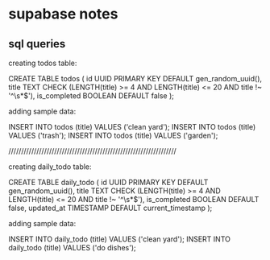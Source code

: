 # supabase notes

## sql queries

creating todos table:

CREATE TABLE todos (
  id UUID PRIMARY KEY DEFAULT gen_random_uuid(),
  title TEXT CHECK (LENGTH(title) >= 4 AND LENGTH(title) <= 20 AND title !~ '^\s*$'),
  is_completed BOOLEAN DEFAULT false
);

adding sample data:

INSERT INTO todos (title) VALUES ('clean yard');
INSERT INTO todos (title) VALUES ('trash');
INSERT INTO todos (title) VALUES ('garden');

//////////////////////////////////////////////////////////////////

creating daily_todo table:

CREATE TABLE daily_todo (
  id UUID PRIMARY KEY DEFAULT gen_random_uuid(),
  title TEXT CHECK (LENGTH(title) >= 4 AND LENGTH(title) <= 20 AND title !~ '^\s*$'),
  is_completed BOOLEAN DEFAULT false,
  updated_at TIMESTAMP DEFAULT current_timestamp
);

adding sample data:

INSERT INTO daily_todo (title) VALUES ('clean yard');
INSERT INTO daily_todo (title) VALUES ('do dishes');
